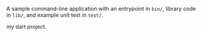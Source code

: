 A sample command-line application with an entrypoint in `bin/`, library code
in `lib/`, and example unit test in `test/`.

my dart project.



